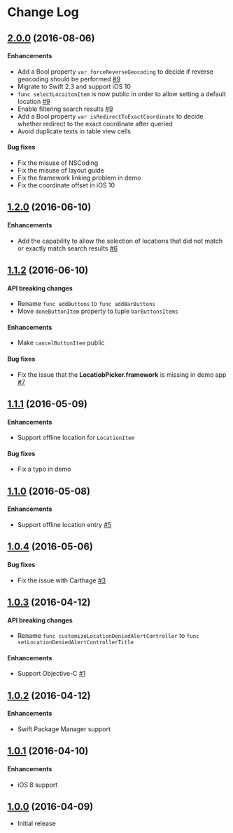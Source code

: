 # Change Log

## [2.0.0](https://github.com/JeromeTan1997/LocationPicker/releases/tag/2.0.0) (2016-08-06)

#### Enhancements

- Add a Bool property `var forceReverseGeocoding` to decide if reverse geocoding should be performed [#9](https://github.com/JeromeTan1997/LocationPicker/pull/9)
- Migrate to Swift 2.3 and support iOS 10
- `func selectLocaitonItem` is now public in order to allow setting a default location [#9](https://github.com/JeromeTan1997/LocationPicker/pull/9)
- Enable filtering search results [#9](https://github.com/JeromeTan1997/LocationPicker/pull/9)
- Add a Bool property `var isRedirectToExactCoordinate` to decide whether redirect to the exact coordinate after queried
- Avoid duplicate texts in table view cells

#### Bug fixes

- Fix the misuse of NSCoding
- Fix the misuse of layout guide
- Fix the framework linking problem in demo
- Fix the coordinate offset in iOS 10

## [1.2.0](https://github.com/JeromeTan1997/LocationPicker/releases/tag/1.2.0) (2016-06-10)

#### Enhancements

- Add the capability to allow the selection of locations that did not match or exactly match search results [#6](https://github.com/JeromeTan1997/LocationPicker/pull/6)

## [1.1.2](https://github.com/JeromeTan1997/LocationPicker/releases/tag/1.1.2) (2016-06-10)

#### API breaking changes

- Rename `func addButtons` to `func addBarButtons`
- Move `doneButtonItem` property to tuple `barButtonsItems`

#### Enhancements

- Make `cancelButtonItem` public

#### Bug fixes

- Fix the issue that the **LocatiobPicker.framework** is missing in demo app [#7](https://github.com/JeromeTan1997/LocationPicker/issues/7)

## [1.1.1](https://github.com/JeromeTan1997/LocationPicker/releases/tag/1.1.1) (2016-05-09)

#### Enhancements

- Support offline location for `LocationItem`

#### Bug fixes

- Fix a typo in demo

## [1.1.0](https://github.com/JeromeTan1997/LocationPicker/releases/tag/1.1.0) (2016-05-08)

#### Enhancements

- Support offline location entry [#5](https://github.com/JeromeTan1997/LocationPicker/pull/5)

## [1.0.4](https://github.com/JeromeTan1997/LocationPicker/releases/tag/1.0.4) (2016-05-06)

#### Bug fixes

- Fix the issue with Carthage [#3](https://github.com/JeromeTan1997/LocationPicker/issues/3)

## [1.0.3](https://github.com/JeromeTan1997/LocationPicker/releases/tag/1.0.3) (2016-04-12)

#### API breaking changes

- Rename `func customizeLocationDeniedAlertController` to `func setLocationDeniedAlertControllerTitle`

#### Enhancements

- Support Objective-C [#1](https://github.com/JeromeTan1997/LocationPicker/issues/1)

## [1.0.2](https://github.com/JeromeTan1997/LocationPicker/releases/tag/1.0.2) (2016-04-12)

#### Enhancements

- Swift Package Manager support

## [1.0.1](https://github.com/JeromeTan1997/LocationPicker/releases/tag/1.0.1) (2016-04-10)

#### Enhancements

- iOS 8 support

## [1.0.0](https://github.com/JeromeTan1997/LocationPicker/releases/tag/1.0.0) (2016-04-09)

- Initial release
